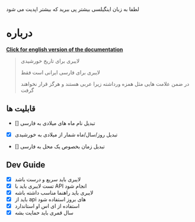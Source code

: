 لطفا به زبان اینگیلسی بیشتر پی ببرید که بیشتر اپدیت می شود

# درباره

[**Click for english version of the documentation**](./README.md)
> لایبری برای تاریخ خورشیدی
>
> لایبری برای فارسی ایرانی است فقط
>
> در ضمن علامت هایی مثل همزه ورداشته زیرا عربی هستند و هرگز قرار نخواهند گرفت
## قابلیت ها

- [] تبدیل نام ماه های میلادی به فارسی
- [x] تبدیل روز/سال/ماه شمار از میلادی به خورشیدی
- [] تبدیل زمان بخصوص یک محل به فارسی

## Dev Guide

- [x] لایبری باید سریع و درست باشد
- [x] تست لایبری باید با API انجام شود
- [x] لایبری باید راهنما مناسب داشته باشه
- [x] باید از api های بروز استفاده شود
- [x] استفاده از ای اس او استاندارد
- [x] سال قمری باید حمایت بشه
